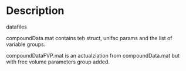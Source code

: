 # Description 
datafiles

compoundData.mat contains teh struct, unifac params and the list of variable
groups. 

compoundDataFVP.mat is an actualziation from compoundData.mat but with free
volume parameters group added. 